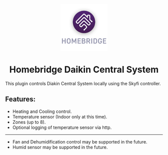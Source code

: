 <p align="center">

<img src="https://github.com/homebridge/branding/raw/latest/logos/homebridge-wordmark-logo-vertical.png" width="150">

</p>

<span align="center">

# Homebridge Daikin Central System

</span>

This plugin controls Diakin Central System locally using the Skyfi controller.

## Features:
* Heating and Cooling control.
* Temperature sensor (Indoor only at this time).
* Zones (up to 8).
* Optional logging of temperature sensor via http.
--------------------------------------------------------------------
* Fan and Dehumidification control may be supported in the future.
* Humid sensor may be supported in the future.
